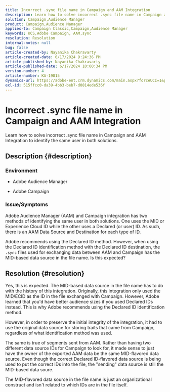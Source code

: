 ```yaml
---
title: Incorrect .sync file name in Campaign and AAM Integration
description: Learn how to solve incorrect .sync file name in Campaign and AAM Integration to identify the same user in both solutions.
solution: Campaign,Audience Manager
product: Campaign,Audience Manager
applies-to: Campaign Classic,Campaign,Audience Manager
keywords: KCS,Adobe Campaign, AAM,sync
resolution: Resolution
internal-notes: null
bug: false
article-created-by: Nayanika Chakravarty
article-created-date: 6/17/2024 9:24:36 PM
article-published-by: Nayanika Chakravarty
article-published-date: 6/17/2024 10:00:34 PM
version-number: 4
article-number: KA-19815
dynamics-url: https://adobe-ent.crm.dynamics.com/main.aspx?forceUCI=1&pagetype=entityrecord&etn=knowledgearticle&id=d0f3c9f9-ef2c-ef11-840b-0022480a40c2
exl-id: 515ffcc0-da39-4bb3-beb7-d0814ede536f
---
```

# Incorrect .sync file name in Campaign and AAM Integration


Learn how to solve incorrect .sync file name in Campaign and AAM Integration to identify the same user in both solutions.

## Description {#description}


### <b>Environment</b>

- Adobe Audience Manager

- Adobe Campaign

### <b>Issue/Symptoms</b>

Adobe Audience Manager (AAM) and Campaign integration has two methods of identifying the same user in both solutions. One uses the MID or Experience Cloud ID while the other uses a Declared (or user) ID. As such, there is an AAM Data Source and Destination for each type of ID.

Adobe recommends using the Declared ID method. However, when using the Declared ID identification method with the Declared ID destination, the `.sync` files used for exchanging data between AAM and Campaign has the MID-based data source in the file name. Is this expected?


## Resolution {#resolution}


Yes, this is expected. The MID-based data source in the file name has to do with the history of this integration. Originally, this integration only used the MID/ECID as the ID in the file exchanged with Campaign. However, Adobe learned that you'd have better audience sizes if you used Declared IDs instead. This is why Adobe recommends using the Declared ID identification method.

However, in order to preserve the initial integrity of the integration, it had to use the original data source for storing traits that came from Campaign, regardless of what identification method was used.

The same is true of segments sent from AAM. Rather than having two different data source IDs for Campaign to look for, it made sense to just have the owner of the exported AAM data be the same MID-flavored data source. Even though the correct Declared ID-flavored data source is being used to put the correct IDs into the file, the "sending" data source is still the MID-based data soure.

The MID-flavored data source in the file name is just an organizational construct and isn't related to which IDs are in the file itself.
